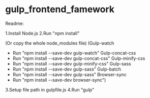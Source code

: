# gulp_frontend_famework

Readme:

1.Install Node.js
2.Run "npm install"

(Or copy the whole node_modules file)
(Gulp-watch
- Run "npm install --save-dev gulp-watch"
Gulp-concat-css
- Run "npm install --save-dev gulp-concat-css"
Gulp-minify-css
- Run "npm install --save-dev gulp-minify-css"
Gulp-sass 
- Run "npm install --save-dev gulp-sass"
Gulp-batch
- Run "npm install --save-dev gulp-sass"
Browser-sync
- Run "npm install --save-dev browser-sync")

3.Setup file path in gulpfile.js
4.Run "gulp"